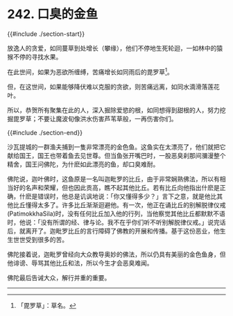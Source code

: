# 242. 口臭的金鱼
{{#include ./section-start}}

放逸人的贪爱，如同蔓草到处增长（攀缘），他们不停地生死轮迴，一如林中的猿猴不停的寻找水果。



在此世间，如果为恶欲所缠缚，苦痛增长如同雨后的毘罗草[^1]。



但，在这世间，如果能够降伏难以克服的贪欲，则苦痛远离，如同水滴滑落莲花叶。



所以，恭贺所有聚集在此的人，深入掘除爱慾的根，如同想得到甜根的人，努力挖掘毘罗草；不要让魔波旬像洪水伤害芦苇草般，一再伤害你们。

{{#include ./section-end}}

沙瓦提城的一群渔夫捕到一隻非常漂亮的金色鱼。这鱼实在太漂亮了，他们就把它献给国王，国王也带着鱼去见世尊。但当鱼张开嘴巴时，一股恶臭刹那间瀰漫整个精舍，国王问佛陀，为什麽如此漂亮的鱼，却口臭难耐。

佛陀说，迦叶佛时，这鱼原是一名叫迦毗罗的比丘，由于非常娴熟佛法，所以有相当好的名声和荣耀，但也因此贡高，瞧不起其他比丘。若有比丘向他指出什麽是正确，什麽是错误时，他总是讥讽地说：「你又懂得多少？」言下之意，就是他比其他比丘懂得太多了。许多比丘渐渐迴避他。有一次，他正在诵比丘的别解脱律仪戒(PatimokkhaSila)时，没有任何比丘加入他的行列，当他察觉其他比丘都默默不语时，他说：「没有所谓的经、律与论。我不在乎你们听不听别解脱律仪戒。」说完话后，就离开了。迦毗罗比丘的言行障碍了佛教的开展和传播。基于这份恶业，他生生世世受到很多的苦。

佛陀接着说，迦毗罗曾经向大众教导奥妙的佛法，所以仍具有美丽的金色鱼身，但他诽谤、辱骂其他比丘和法，所以今生才会恶臭难闻。

佛陀最后告诫大众，解行并重的重要。


---



[^1]: 「毘罗草」：草名。

